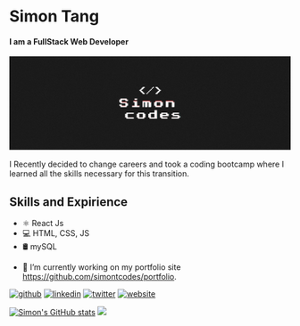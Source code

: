 # Simon Tang
#### I am a FullStack Web Developer
![I am a FullStack Web Developer](https://github.com/simontcodes/simontcodes/blob/main/banner.png)

I Recently decided to change careers and took a coding bootcamp where I learned all the skills necessary for this transition.

## Skills and Expirience
* ⚛️ React Js
* 💻 HTML, CSS, JS
* 🛢️ mySQL

- 🔭 I’m currently working on my portfolio site https://github.com/simontcodes/portfolio. 


[<img src='https://cdn.jsdelivr.net/npm/simple-icons@3.0.1/icons/github.svg' alt='github' height='40'>](https://github.com/simontcodes)  [<img src='https://cdn.jsdelivr.net/npm/simple-icons@3.0.1/icons/linkedin.svg' alt='linkedin' height='40'>](https://www.linkedin.com/in/simon-tang-arias//)  [<img src='https://cdn.jsdelivr.net/npm/simple-icons@3.0.1/icons/twitter.svg' alt='twitter' height='40'>](https://twitter.com/simon_codes)  [<img src='https://cdn.jsdelivr.net/npm/simple-icons@3.0.1/icons/icloud.svg' alt='website' height='40'>](https://simontang.codes)  

[![Simon's GitHub stats](https://github-readme-stats.vercel.app/api?username=simontcodes)](https://github.com/anuraghazra/github-readme-stats)
<img src="https://github-readme-stats.vercel.app/api/top-langs/?username=hyunchol-jun&layout=compact&theme=github_dark&hide_border=true" />

